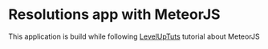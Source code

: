 # Resolutions app with MeteorJS
This application is build while following [LevelUpTuts](https://www.youtube.com/user/LevelUpTuts/) tutorial about MeteorJS
